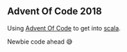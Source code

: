 ## Advent Of Code 2018

Using [Advent Of Code](https://adventofcode.com/2018/) to get into [scala](https://www.scala-lang.org/).

Newbie code ahead :sweat_smile:
